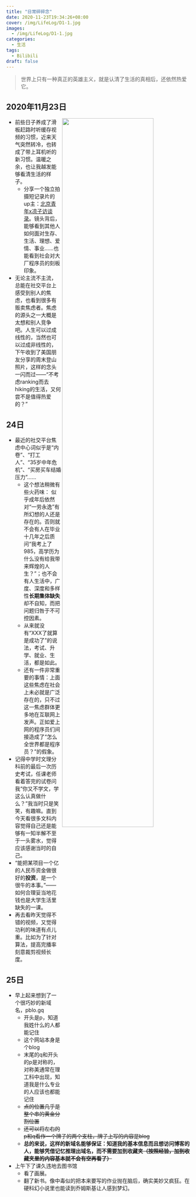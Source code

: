 ```yaml
---
title: "日常碎碎念"
date: 2020-11-23T19:34:26+08:00
cover: /img/LifeLog/D1-1.jpg
images:
  - /img/LifeLog/D1-1.jpg
categories:
  - 生活
tags:
  - Bilibili	
draft: false
---
```


>   世界上只有一种真正的英雄主义，就是认清了生活的真相后，还依然热爱它。



## 2020年11月23日
<img src="/img/LifeLog/D1-1.jpg" width=70% div align=right>

-   前些日子养成了滑板赶路时听缓存视频的习惯，近来天气突然转冷，也转成了带上耳机听的新习惯。温暖之余，也让我越发能够看清生活的样子。
    -   分享一个独立拍摄短记录片的up主：[北京青年x凉子访谈录](https://space.bilibili.com/496688267)。镜头背后，能够看到其他人如何面对生存、生活、理想、爱情、事业……也能看到社会对大厂程序员的刻板印象。
-   无论主流不主流，总能在社交平台上感受到别人的焦虑，也看到很多有贩卖焦虑者。焦虑的源头之一大概是太想和别人竞争吧。人生可以过成线性的，当然也可以过成非线性的，下午收到了美国朋友分享的周末登山照片，这样的念头一闪而过——“不考虑ranking而去hiking的生活，又何尝不是值得热爱的？”



## 24日

-   最近的社交平台焦虑中心词似乎是“内卷”、“打工人”、“35岁中年危机”、“买房买车结婚压力”……
    -  这个想法稍微有些火药味： 似乎成年后依然对“一劳永逸”有所幻想的人还是存在的。否则就不会有人在毕业十几年之后质问“我考上了985，高学历为什么没有给我带来辉煌的人生？”；也不会有人生活中，广度、深度和多样性**长期集体缺失**却不自知，而把问题归咎于不可控因素。
    -  从来就没有“XXX了就算是成功了”的说法，考试、升学、就业、生活，都是如此。
    -  还有一件非常重要的事情：上面这些焦虑在社会上未必就是广泛存在的，只不过这一焦虑群体更多地在互联网上发声。正如爱上网的程序员们间接造成了“怎么全世界都是程序员？”的假象。
-  记得中学时文理分科前的最后一次历史考试，任课老师看着答完的试卷问我“你又不学文，学这么认真做什么？”我当时只是笑笑，有趣嘛。直到今天看很多文科内容觉得自己还是能够有一知半解不至于一头雾水，觉得应该感谢当时的自己。
-   “能把某项目一个亿的人民币资金做很好的**投资**，是一个很牛的本事。”——如何合理妥当地花钱也是大学生活里缺失的一课。
-   再去看昨天觉得不错的视频，又觉得功利的味道有点儿重。比如为了针对算法，提高完播率刻意裁剪视频长度。

## 25日

-  早上起来想到了一个很巧妙的新域名，pblo.gq
    -   开头是p，知道我姓什么的人都能记住
    -   这个网站本身是个blog
    -   末尾的q和开头的p是对称的，对称美通常在理工科中出现，知道我是什么专业的人应该也都能记住
    -   ~~点的位置几乎是整个串的黄金分割位置~~
    -   ~~还可以将左右的p和q看作一个牌子的两个支柱，牌子上写的内容是blog~~
    -   **总的来说，这样的新域名能够保证：知道我的基本信息而且想访问博客的人，能够凭借记忆推理出域名，而不需要加到收藏夹~~（按照经验，加到收藏夹里的内容基本就不会有空再看了）~~**
-  上午下了课久违地去图书馆
    -   看了画展。
    -   翻了新书。像中毒似的把本来要写的作业抛在脑后，确实美妙又疯狂。在硬科幻小说里也能读到乔姆斯基让人感到梦幻。
